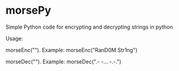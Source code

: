 # morsePy
Simple Python code for encrypting and decrypting strings in python

Usage:

morseEnc("<string passed here>"). Example: morseEnc("RanD0M Str1ng")

morseDec("<morse code separated by space>"). Example: morseDec(".- -... -.-.")
